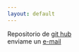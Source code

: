 ```yaml
---
layout: default
---
```

Repositorio de [git hub](https://github.com/developmentMen/)
<br>
enviame un <a href="mailto:developmentmen97@gmail.com">e-mail</a>